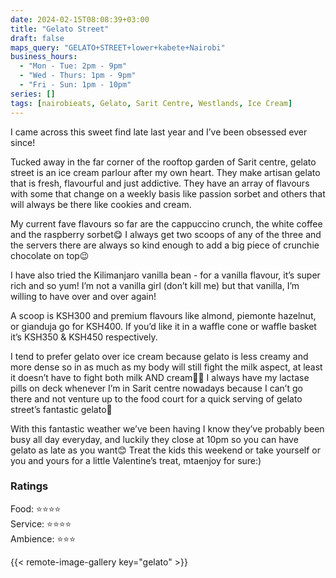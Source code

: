 ```yaml
---
date: 2024-02-15T08:08:39+03:00
title: "Gelato Street"
draft: false
maps_query: "GELATO+STREET+lower+kabete+Nairobi"
business_hours:
  - "Mon - Tue: 2pm - 9pm"
  - "Wed - Thurs: 1pm - 9pm"
  - "Fri - Sun: 1pm - 10pm"
series: []
tags: [nairobieats, Gelato, Sarit Centre, Westlands, Ice Cream]
---
```


I came across this sweet find late last year and I’ve been obsessed ever since!

Tucked away in the far corner of the rooftop garden of Sarit centre, gelato street is an ice cream parlour after my own heart. They make artisan gelato that is fresh, flavourful and just addictive. They have an array of flavours with some that change on a weekly basis like passion sorbet and others that will always be there like cookies and cream.

My current fave flavours so far are the cappuccino crunch, the white coffee and the raspberry sorbet😋 I always get two scoops of any of the three and the servers there are always so kind enough to add a big piece of crunchie chocolate on top😉

I have also tried the Kilimanjaro vanilla bean - for a vanilla flavour, it’s super rich and so yum! I’m not a vanilla girl (don’t kill me) but that vanilla, I’m willing to have over and over again!

A scoop is KSH300 and premium flavours like almond, piemonte hazelnut, or gianduja go for KSH400. If you’d like it in a waffle cone or waffle basket it’s KSH350 & KSH450 respectively.

I tend to prefer gelato over ice cream because gelato is less creamy and more dense so in as much as my body will still fight the milk aspect, at least it doesn’t have to fight both milk AND cream😮‍💨 I always have my lactase pills on deck whenever I’m in Sarit centre nowadays because I can’t go there and not venture up to the food court for a quick serving of gelato street’s fantastic gelato🍦

With this fantastic weather we’ve been having I know they’ve probably been busy all day everyday, and luckily they close at 10pm so you can have gelato as late as you want😊 Treat the kids this weekend or take yourself or you and yours for a little Valentine’s treat, mtaenjoy for sure:)

### Ratings

Food: ⭐️⭐️⭐️⭐️<br>
Service: ⭐️⭐️⭐️⭐️<br>
Ambience: ⭐️⭐️⭐️<br>

{{< remote-image-gallery key="gelato" >}}
